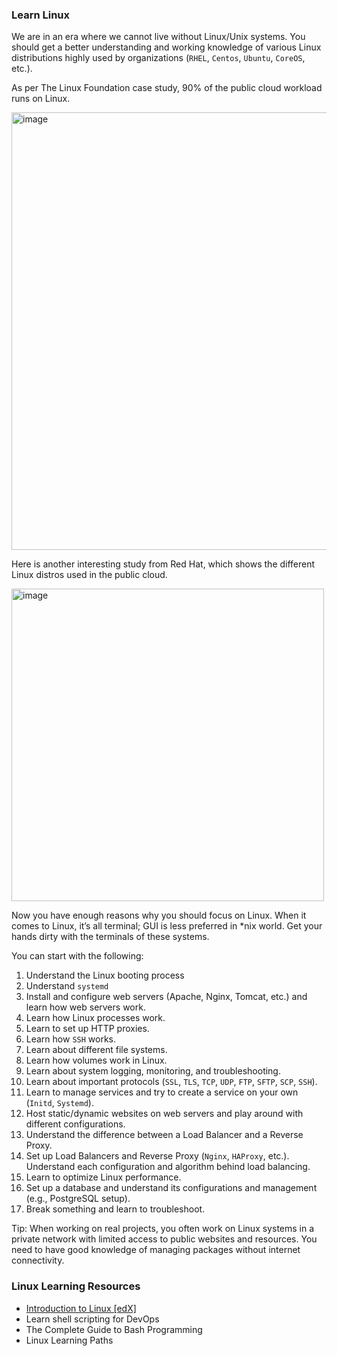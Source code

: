 ### Learn Linux

We are in an era where we cannot live without Linux/Unix systems. You should get a better understanding and working knowledge of various Linux distributions highly used by organizations (`RHEL`, `Centos`, `Ubuntu`, `CoreOS`, etc.).

As per The Linux Foundation case study, 90% of the public cloud workload runs on Linux.

<img src="https://github.com/ben-le/DevOps_Trainings/assets/34547999/01ed55be-9932-407e-87ba-cc65dec7515c" alt="image" width="700"/>


Here is another interesting study from Red Hat, which shows the different Linux distros used in the public cloud.

<img src="https://github.com/ben-le/DevOps_Trainings/assets/34547999/f5eb43d0-359c-4646-8fa2-5e4f8665aa0f" alt="image" width="500"/>

Now you have enough reasons why you should focus on Linux. When it comes to Linux, it’s all terminal; GUI is less preferred in *nix world. Get your hands dirty with the terminals of these systems.

You can start with the following:

1. Understand the Linux booting process
2. Understand `systemd`
3. Install and configure web servers (Apache, Nginx, Tomcat, etc.) and learn how web servers work.
4. Learn how Linux processes work.
5. Learn to set up HTTP proxies.
6. Learn how `SSH` works.
7. Learn about different file systems.
8. Learn how volumes work in Linux.
9. Learn about system logging, monitoring, and troubleshooting.
10. Learn about important protocols (`SSL`, `TLS`, `TCP`, `UDP`, `FTP`, `SFTP`, `SCP`, `SSH`).
11. Learn to manage services and try to create a service on your own (`Initd`, `Systemd`).
12. Host static/dynamic websites on web servers and play around with different configurations.
13. Understand the difference between a Load Balancer and a Reverse Proxy.
14. Set up Load Balancers and Reverse Proxy (`Nginx`, `HAProxy`, etc.). Understand each configuration and algorithm behind load balancing.
15. Learn to optimize Linux performance.
16. Set up a database and understand its configurations and management (e.g., PostgreSQL setup).
17. Break something and learn to troubleshoot.


Tip: When working on real projects, you often work on Linux systems in a private network with limited access to public websites and resources. You need to have good knowledge of managing packages without internet connectivity.

### Linux Learning Resources

- [Introduction to Linux [edX]](https://www.edx.org/course/introduction-to-linux)
- Learn shell scripting for DevOps
- The Complete Guide to Bash Programming
- Linux Learning Paths
